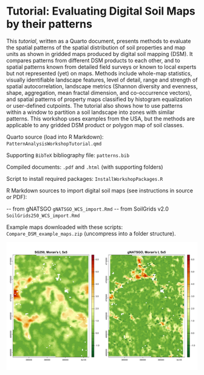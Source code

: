 # Tutorial: Evaluating Digital Soil Maps by their patterns

This *tutorial*, written as a Quarto document, presents methods to evaluate the spatial patterns of the spatial distribution of soil properties and map units as shown in gridded maps produced by digital soil mapping (DSM). It compares patterns from different DSM products to each other, and to spatial patterns known from detailed field surveys or known to local experts but not represented (yet) on maps. Methods include whole-map statistics, visually identifiable landscape features, level of detail, range and strength of spatial autocorrelation, landscape metrics (Shannon diversity and evenness, shape, aggregation, mean fractal dimension, and co-occurrence vectors), and spatial patterns of property maps classified by histogram equalization or user-defined cutpoints. The tutorial also shows how to use patterns within a window to partition a soil landscape into zones with similar patterns. This workshop uses examples from the USA, but the methods are applicable to any gridded DSM product or polygon map of soil classes.

Quarto source (load into R Markdown): `PatternAnalysisWorkshopTutorial.qmd`

Supporting `BibTeX` bibliography file: `patterns.bib`

Compiled documents: `.pdf` and `.html` (with supporting folders)

Script to install required packages: `InstallWorkshopPackages.R`

R Markdown sources to import digital soil maps (see instructions in source or PDF):

-- from gNATSGO `gNATSGO_WCS_import.Rmd`
-- from SoilGrids v2.0 `SoilGrids250_WCS_import.Rmd`

Example maps downloaded with these scripts: `Compare_DSM_example_maps.zip` (uncompress into a folder structure).

![Compare](./PatternAnalysisWorkshopTutorial_files/figure-html/moving-window-5-1.png)
